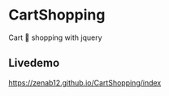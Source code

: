 # CartShopping
Cart 🛒 shopping with jquery 


## Livedemo

 https://zenab12.github.io/CartShopping/index
